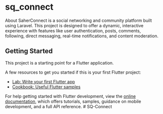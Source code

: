 # sq_connect

About SaherConnect is a social networking and community platform built using Laravel. This project is designed to offer a dynamic, interactive experience with features like user authentication, posts, comments, following, direct messaging, real-time notifications, and content moderation.

## Getting Started

This project is a starting point for a Flutter application.

A few resources to get you started if this is your first Flutter project:

- [Lab: Write your first Flutter app](https://docs.flutter.dev/get-started/codelab)
- [Cookbook: Useful Flutter samples](https://docs.flutter.dev/cookbook)

For help getting started with Flutter development, view the
[online documentation](https://docs.flutter.dev/), which offers tutorials,
samples, guidance on mobile development, and a full API reference.
#   S Q - C o n n e c t  
 